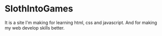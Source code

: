 # SlothIntoGames
It is a site I'm making for learning html, css and javascript. And for making my web develop skills better.

